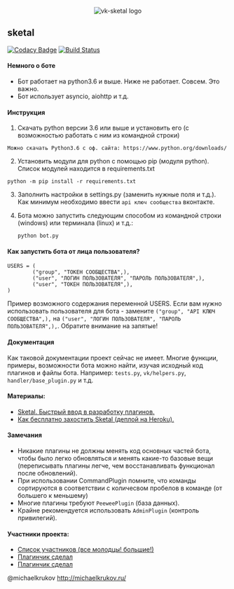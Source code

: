 <p align="center">
    <img src="https://github.com/vk-brain/sketal/blob/master/docs/title.png?raw=true" alt="vk-sketal logo"/>
</p>

## sketal

[![Codacy Badge](https://api.codacy.com/project/badge/Grade/1a5af7a2447a4f83838cb4ea9da0bb43)](https://www.codacy.com/app/m-krjukov/Sketal?utm_source=github.com&amp;utm_medium=referral&amp;utm_content=vk-brain/sketal&amp;utm_campaign=Badge_Grade) [![Build Status](https://travis-ci.org/vk-brain/sketal.svg?branch=master)](https://travis-ci.org/vk-brain/sketal)

#### Немного о боте
- Бот работает на python3.6 и выше. Ниже не работает. Совсем. Это важно.
- Бот использует asyncio, aiohttp и т.д.

#### Инструкция
1. Скачать python версии 3.6 или выше и установить его (с возможностью работать с ним из командной строки)
```
Можно скачать Python3.6 с оф. сайта: https://www.python.org/downloads/
```

2. Установить модули для python с помощью pip (модуля python). Список модулей находится в requirements.txt
```
python -m pip install -r requirements.txt
```

3. Заполнить настройки в settings.py (заменить нужные поля и т.д.).  
   Как минимум необходимо ввести `api ключ сообщества` вконтакте.

4. Бота можно запустить следующим способом из командной строки (windows) или терминала (linux) и т.д.:
   ```
   python bot.py
   ```

#### Как запустить бота от лица пользователя?
```
USERS = (
        ("group", "ТОКЕН СООБЩЕСТВА",),
        ("user", "ЛОГИН ПОЛЬЗОВАТЕЛЯ", "ПАРОЛЬ ПОЛЬЗОВАТЕЛЯ",),
        ("user", "ТОКЕН ПОЛЬЗОВАТЕЛЯ",),
)
```
Пример возможного содержания переменной USERS. Если вам нужно использовать пользователя для бота - замените `("group", "API КЛЮЧ СООБЩЕСТВА",),` на `("user", "ЛОГИН ПОЛЬЗОВАТЕЛЯ", "ПАРОЛЬ ПОЛЬЗОВАТЕЛЯ",),`. Обратите внимание на запятые!

#### Документация
Как таковой документации проект сейчас не имеет. Многие функции, примеры, возможности бота можно найти, изучая исходный код плагинов и файлы бота. Например: `tests.py`, `vk/helpers.py`, `handler/base_plugin.py` и т.д.

#### Материалы:
- [Sketal. Быстрый ввод в разработку плагинов.](https://vk.com/@vkbraindev-quick-dev-start)
- [Как бесплатно захостить Sketal (деплой на Heroku).](http://disonds.com/2018/01/31/razviertyvaniie-python-bota-sketal-dlia-vkontaktie-na-heroku/)

#### Замечания
-  Никакие плагины не должны менять код основных частей бота, чтобы было легко обновляться и менять какие-то базовые вещи (переписывать плагины легче, чем восстанавливать функционал после обновлений).
- При использовании CommandPlugin помните, что команды сортируются в соответствии с количесвом пробелов в команде (от большего к меньшему)
- Многие плагины требуют `PeeweePlugin` (база данных).
- Крайне рекомендуется использовать `AdminPlugin` (контроль привилегий).

#### Участники проекта:
- [Список участников (все молодцы! большие!)](https://github.com/vk-brain/sketal/graphs/contributors)
- [Плагинчик сделал](https://github.com/TumkasCor)
- [Плагинчик сделал](https://github.com/Lis1us)

@michaelkrukov http://michaelkrukov.ru/
